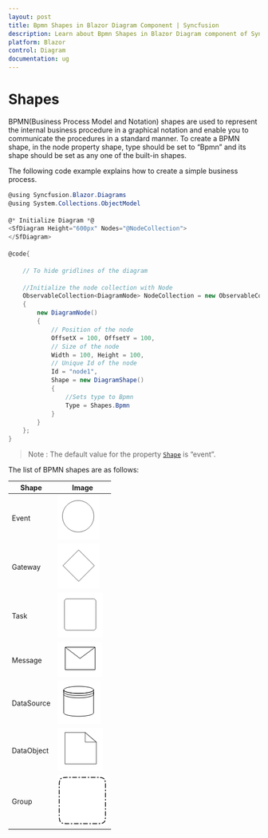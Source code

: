 ```yaml
---
layout: post
title: Bpmn Shapes in Blazor Diagram Component | Syncfusion 
description: Learn about Bpmn Shapes in Blazor Diagram component of Syncfusion, and more details.
platform: Blazor
control: Diagram
documentation: ug
---
```


# Shapes

BPMN(Business Process Model and Notation) shapes are used to represent the internal business procedure in a graphical notation and enable you to communicate the procedures in a standard manner. To create a BPMN shape, in the node property shape, type should be set to “Bpmn” and its shape should be set as any one of the built-in shapes.

The following code example explains how to create a simple business process.

```csharp
@using Syncfusion.Blazor.Diagrams
@using System.Collections.ObjectModel

@* Initialize Diagram *@
<SfDiagram Height="600px" Nodes="@NodeCollection">
</SfDiagram>

@code{

    // To hide gridlines of the diagram

    //Initialize the node collection with Node
    ObservableCollection<DiagramNode> NodeCollection = new ObservableCollection<DiagramNode>()
    {
        new DiagramNode()
        {
            // Position of the node
            OffsetX = 100, OffsetY = 100,
            // Size of the node
            Width = 100, Height = 100,
            // Unique Id of the node
            Id = "node1",
            Shape = new DiagramShape()
            {
                //Sets type to Bpmn
                Type = Shapes.Bpmn
            }
        }
    };
}
```

>Note : The default value for the property [`Shape`](https://help.syncfusion.com/cr/blazor/Syncfusion.Blazor.Diagrams.DiagramNode.html#Syncfusion_Blazor_Diagrams_DiagramNode_Shape) is “event”.

The list of BPMN shapes are as follows:

| Shape | Image |
| -------- | -------- |
| Event | ![Event Shape](../images/Event.png) |
| Gateway | ![Gateway Shape](../images/Gateway.png) |
| Task | ![Task Shape](../images/Task.png) |
| Message | ![Message Shape](../images/Message.png) |
| DataSource | ![Datasource Shape](../images/Datasource.png) |
| DataObject | ![Dataobject Shape](../images/Dataobject.png) |
| Group | ![Group Shape](../images/Group.png) |